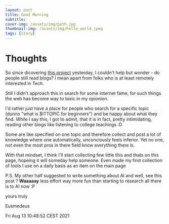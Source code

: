 ```yaml
---
layout: post
title: Good Morning
subtitle:
cover-img: /assets/img/path.jpg
thumbnail-img: /assets/img/hello_world.jpeg
tags: [story]
---
```

# Thoughts
So since dicovering [this project](https://github.com/daattali/beautiful-jekyll#readme) yesterday, I couldn't help but wonder - do people still read blogs?
I mean apart from folks who is at least remotely interested in Tech.

Still I didn't approach this in search for some internet fame, for such things the web has become way to toxic in my opionion.

I'd rather just have a place for people who search for a specific topic (dunno "what is $ITTOPIC for beginners") and be happy about what they find.
While I say this, I got to admit, that it is in fact, pretty intimidating, reading other blogs like listening to college teachings :D

Some are like specified on one topic and therefore collect and post a lot of knowledge where one automatically, unconciously feels inferior.
Yet no one, not even the most pros in there field know everything there is.

With that mindset, I think I'll start collecting few little this and thats on this page, hopeing it will someday help someone.
Even made my first collection of tools I use on a daily basis as an item on the main page

P.S. My other half suggested to write something about AI and well, see this post ? **Waaaaay** less effort way more fun than starting to research all there is to AI now :P

yours truly

Eusmedeus

Fri Aug 13 10:48:52 CEST 2021
